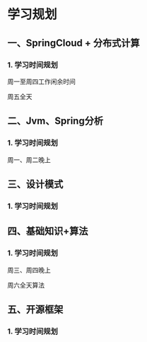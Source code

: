 # 学习规划

## 一、SpringCloud + 分布式计算

### 1. 学习时间规划

周一至周四工作闲余时间

周五全天



## 二、Jvm、Spring分析

### 1. 学习时间规划

周一、周二晚上



## 三、设计模式

### 1. 学习时间规划



## 四、基础知识+算法

### 1. 学习时间规划

周三、周四晚上

周六全天算法



## 五、开源框架

### 1. 学习时间规划






